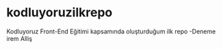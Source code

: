 # kodluyoruzilkrepo
Kodluyoruz Front-End Eğitimi kapsamında oluşturduğum ilk repo
-Deneme irem Alliş